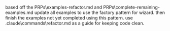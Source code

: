 based off the PRPs\examples-refactor.md and PRPs\complete-remaining-examples.md update all examples to use the factory pattern for wizard. then finish the examples not yet completed using this pattern. use .claude\commands\refactor.md as a guide for keeping code clean.